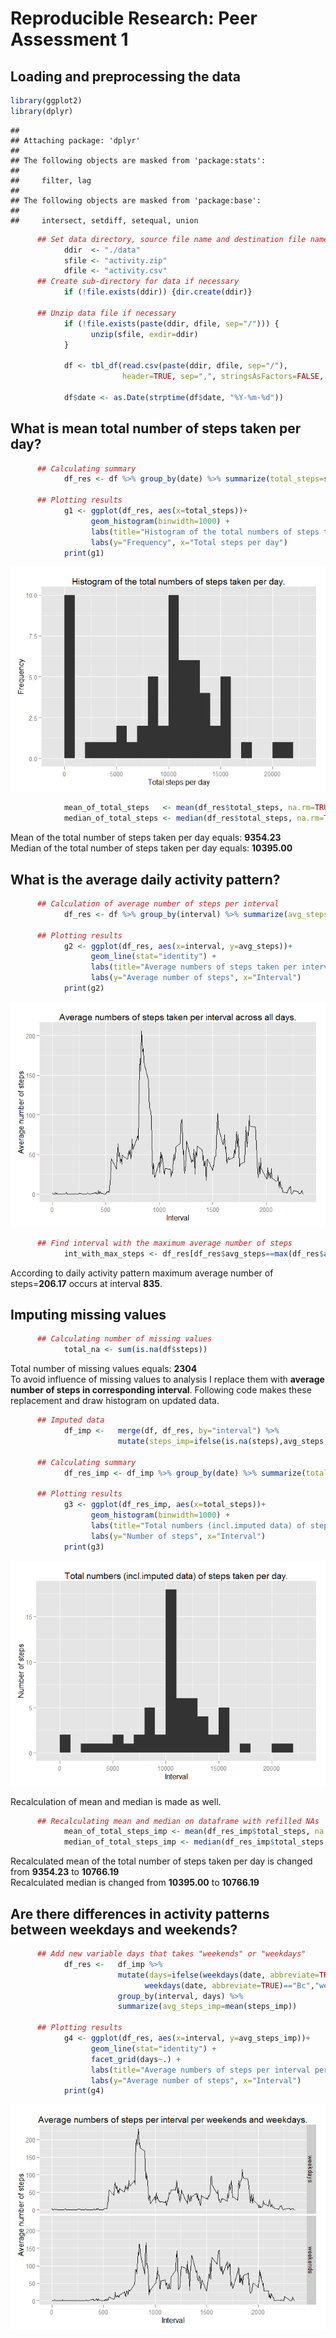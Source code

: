 # Reproducible Research: Peer Assessment 1


## Loading and preprocessing the data


```r
library(ggplot2)      
library(dplyr)
```

```
## 
## Attaching package: 'dplyr'
## 
## The following objects are masked from 'package:stats':
## 
##     filter, lag
## 
## The following objects are masked from 'package:base':
## 
##     intersect, setdiff, setequal, union
```

```r
      ## Set data directory, source file name and destination file name      
            ddir  <- "./data"
            sfile <- "activity.zip"
            dfile <- "activity.csv"
      ## Create sub-directory for data if necessary
            if (!file.exists(ddir)) {dir.create(ddir)}

      ## Unzip data file if necessary
            if (!file.exists(paste(ddir, dfile, sep="/"))) {
                  unzip(sfile, exdir=ddir)
            }
      
            df <- tbl_df(read.csv(paste(ddir, dfile, sep="/"), 
                         header=TRUE, sep=",", stringsAsFactors=FALSE, na.strings="NA"))
            
            df$date <- as.Date(strptime(df$date, "%Y-%m-%d"))
```


## What is mean total number of steps taken per day?

```r
      ## Calculating summary 
            df_res <- df %>% group_by(date) %>% summarize(total_steps=sum(steps, na.rm=TRUE))
                  
      ## Plotting results
            g1 <- ggplot(df_res, aes(x=total_steps))+
                  geom_histogram(binwidth=1000) + 
                  labs(title="Histogram of the total numbers of steps taken per day.") +
                  labs(y="Frequency", x="Total steps per day")                  
            print(g1)
```

![](PA1_template_files/figure-html/unnamed-chunk-2-1.png) 

```r
            mean_of_total_steps   <- mean(df_res$total_steps, na.rm=TRUE)
            median_of_total_steps <- median(df_res$total_steps, na.rm=TRUE)
```
  
Mean of the total number of steps taken per day equals: **9354.23**  
Median of the total number of steps taken per day equals: **10395.00**  


## What is the average daily activity pattern?

```r
      ## Calculation of average number of steps per interval
            df_res <- df %>% group_by(interval) %>% summarize(avg_steps=mean(steps, na.rm=TRUE))
      
      ## Plotting results
            g2 <- ggplot(df_res, aes(x=interval, y=avg_steps))+
                  geom_line(stat="identity") + 
                  labs(title="Average numbers of steps taken per interval across all days.") +
                  labs(y="Average number of steps", x="Interval")
            print(g2)
```

![](PA1_template_files/figure-html/unnamed-chunk-3-1.png) 

```r
      ## Find interval with the maximum average number of steps            
            int_with_max_steps <- df_res[df_res$avg_steps==max(df_res$avg_steps),]
```
   
    
According to daily activity pattern maximum average number of steps=**206.17** occurs at interval **835**.  

## Imputing missing values   


```r
      ## Calculating number of missing values
            total_na <- sum(is.na(df$steps))
```
    
Total number of missing values equals: **2304**   
To avoid influence of missing values to analysis I replace them with **average number of steps in corresponding interval**. Following code makes these replacement and draw histogram on updated data.     
   


```r
      ## Imputed data
            df_imp <-   merge(df, df_res, by="interval") %>% 
                        mutate(steps_imp=ifelse(is.na(steps),avg_steps, steps))

      ## Calculating summary 
            df_res_imp <- df_imp %>% group_by(date) %>% summarize(total_steps=sum(steps_imp))
      
      ## Plotting results
            g3 <- ggplot(df_res_imp, aes(x=total_steps))+
                  geom_histogram(binwidth=1000) + 
                  labs(title="Total numbers (incl.imputed data) of steps taken per day.") +
                  labs(y="Number of steps", x="Interval")
            print(g3)
```

![](PA1_template_files/figure-html/unnamed-chunk-5-1.png) 

Recalculation of mean and median is made as well.   


```r
      ## Recalculating mean and median on dataframe with refilled NAs
            mean_of_total_steps_imp <- mean(df_res_imp$total_steps, na.rm=TRUE)
            median_of_total_steps_imp <- median(df_res_imp$total_steps, na.rm=TRUE)
```
   
Recalculated mean of the total number of steps taken per day is changed from **9354.23** to **10766.19**  
Recalculated median is changed from **10395.00** to **10766.19**  


## Are there differences in activity patterns between weekdays and weekends?

```r
      ## Add new variable days that takes "weekends" or "weekdays"     
            df_res <-   df_imp %>% 
                        mutate(days=ifelse(weekdays(date, abbreviate=TRUE)=="Сб" | 
                              weekdays(date, abbreviate=TRUE)=="Вс","weekends","weekdays")) %>%
                        group_by(interval, days) %>% 
                        summarize(avg_steps_imp=mean(steps_imp))

      ## Plotting results
            g4 <- ggplot(df_res, aes(x=interval, y=avg_steps_imp))+
                  geom_line(stat="identity") + 
                  facet_grid(days~.) +
                  labs(title="Average numbers of steps per interval per weekends and weekdays.") +
                  labs(y="Average number of steps", x="Interval")  
            print(g4)
```

![](PA1_template_files/figure-html/unnamed-chunk-7-1.png) 
